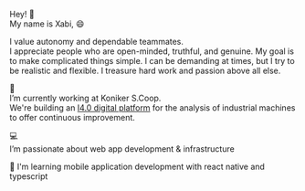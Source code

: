 Hey! 👋  
My name is Xabi, 😄

I value autonomy and dependable teammates.  
I appreciate people who are open-minded, truthful, and genuine. My goal is to make complicated things simple. I can be demanding at times, but I try to be realistic and flexible. I treasure hard work and passion above all else.

👔  
I’m currently working at Koniker S.Coop.  
We're building an [I4.0 digital platform](https://falinkmap.fagorarrasate.es/) for the analysis of industrial machines to offer continuous improvement.  

💻  
I’m passionate about web app development & infrastructure

🧠
I'm learning mobile application development with react native and typescript

